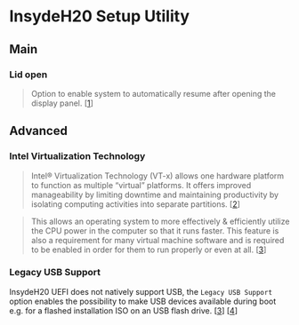 # InsydeH20 Setup Utility

## Main

### Lid open

>  Option to enable system to automatically
resume after opening the display panel. [[1](https://us.v-cdn.net/6029997/uploads/editor/io/45ntz45p35m5.pdf)]

## Advanced

### Intel Virtualization Technology

> Intel® Virtualization Technology (VT-x) allows one hardware platform to function as multiple “virtual” platforms. It offers improved manageability by limiting downtime and maintaining productivity by isolating computing activities into separate partitions. [[2](https://ark.intel.com/content/www/us/en/ark/products/122589/intel-core-i78550u-processor-8m-cache-up-to-4-00-ghz.html)]

> This allows an operating system to more effectively & efficiently utilize the CPU power in the computer so that it runs faster. This feature is also a requirement for many virtual machine software and is required to be enabled in order for them to run properly or even at all. [[3](https://www.compuhoy.com/should-i-enable-virtualization-technology-in-bios/)] 

### Legacy USB Support

InsydeH20 UEFI does not natively support USB, the `Legacy USB Support` option enables the possibility to make USB devices available during boot e.g. for a flashed installation ISO on an USB flash drive. [[3](https://www.helpster.de/legacy-usb-support-bedeutung_196074)] [[4](https://www.reddit.com/r/virtualreality/comments/g5md47/comment/fo46u80/?utm_source=share&utm_medium=web2x&context=3)]